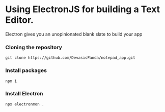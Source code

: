 ﻿#  Using ElectronJS for building a Text Editor.

Electron gives you an unopinionated blank slate to build your app

### Cloning the repository

```shell
git clone https://github.com/DevasisPanda/notepad_app.git
```

### Install packages

```shell
npm i
```

### Install Electron

```shell
npx electronmon .
```
